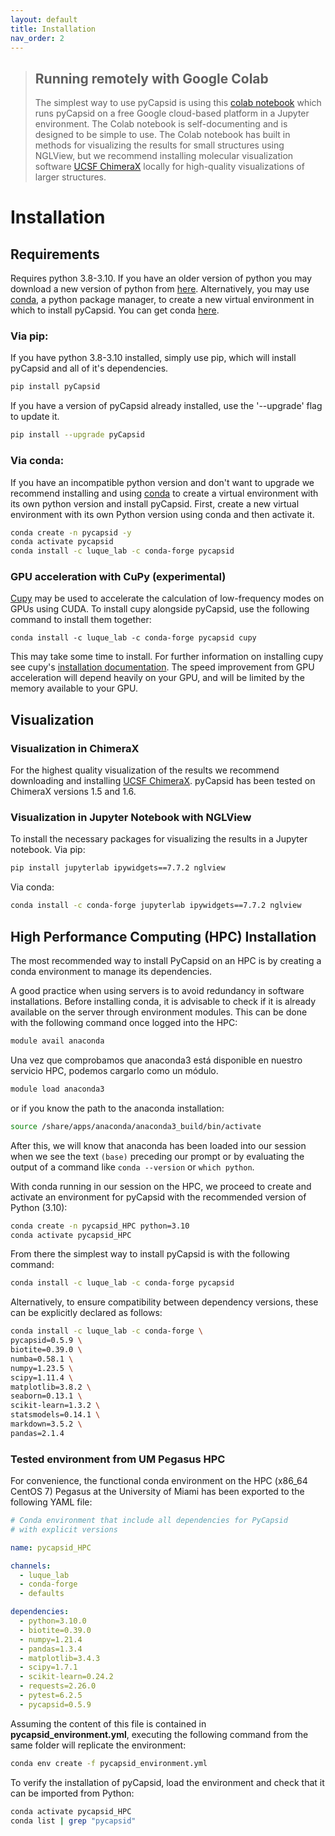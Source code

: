 ```yaml
---
layout: default
title: Installation
nav_order: 2
---
```


> ## Running remotely with Google Colab
> The simplest way to use pyCapsid is using this [colab notebook](https://colab.research.google.com/github/luquelab/pyCapsid/blob/main/notebooks/pyCapsid_colab_notebook.ipynb)
which runs pyCapsid on a free Google cloud-based platform in a Jupyter environment. The Colab notebook is self-documenting 
and is designed to be simple to use. The Colab notebook has built in methods for visualizing the results for small 
structures using NGLView, but we recommend installing molecular visualization software 
[UCSF ChimeraX](#visualization-in-chimerax) locally for high-quality visualizations of larger structures.

# Installation

## Requirements
Requires python 3.8-3.10. If you have an older version of python you may download a new version of python from [here](https://www.python.org/downloads/). Alternatively, you may use [conda](https://docs.conda.io/projects/conda/en/stable/), a python package manager, to create a new virtual environment in which to install pyCapsid. You can get conda [here](https://docs.conda.io/en/latest/miniconda.html).

### Via pip:
If you have python 3.8-3.10 installed, simply use pip, which will install pyCapsid and all of it's dependencies.
```bash
pip install pyCapsid
```
If you have a version of pyCapsid already installed, use the '--upgrade' flag to update it.
```bash
pip install --upgrade pyCapsid
```

### Via conda:
If you have an incompatible python version and don't want to upgrade we recommend installing and using [conda](https://docs.conda.io/en/latest/miniconda.html) to create a virtual environment with its own python version and install pyCapsid. First, create a new virtual environment 
with its own Python version using conda and then activate it.
```bash
conda create -n pycapsid -y
conda activate pycapsid
conda install -c luque_lab -c conda-forge pycapsid
```

### GPU acceleration with CuPy (experimental)
[Cupy](https://cupy.dev/) may be used to accelerate the calculation of low-frequency modes on GPUs using CUDA. To install
cupy alongside pyCapsid, use the following command to install them together:
```
conda install -c luque_lab -c conda-forge pycapsid cupy
```
This may take some time to install. For further information on installing cupy see cupy's [installation documentation](https://docs.cupy.dev/en/stable/install.html).
The speed improvement from GPU acceleration will depend heavily on your GPU, and will be limited by the memory available 
to your GPU.

## Visualization

### Visualization in ChimeraX

For the highest quality visualization of the results we recommend downloading and installing [UCSF ChimeraX](https://www.cgl.ucsf.edu/chimerax/download.html). pyCapsid has been tested on ChimeraX versions 1.5 and 1.6.

### Visualization in Jupyter Notebook with NGLView
To install the necessary packages for visualizing the results in a Jupyter notebook. Via pip:
```bash
pip install jupyterlab ipywidgets==7.7.2 nglview
```

Via conda:
```bash
conda install -c conda-forge jupyterlab ipywidgets==7.7.2 nglview
```


## High Performance Computing (HPC) Installation

The most recommended way to install PyCapsid on an HPC is by creating a conda environment to manage its dependencies.

A good practice when using servers is to avoid redundancy in software installations. Before installing conda, it is advisable to check if it is already available on the server through environment modules. This can be done with the following command once logged into the HPC:

```bash
module avail anaconda
```

Una vez que comprobamos que anaconda3 está disponible en nuestro servicio HPC, podemos cargarlo como un módulo.

```bash
module load anaconda3
```
or if you know the path to the anaconda installation:

```bash
source /share/apps/anaconda/anaconda3_build/bin/activate
```
After this, we will know that anaconda has been loaded into our session when we see the text `(base)` preceding our prompt or by evaluating the output of a command like `conda --version` or `which python`.

With conda running in our session on the HPC, we proceed to create and activate an environment for pyCapsid with the recommended version of Python (3.10):

```bash
conda create -n pycapsid_HPC python=3.10
conda activate pycapsid_HPC
```
From there the simplest way to install pyCapsid is with the following command:

```bash
conda install -c luque_lab -c conda-forge pycapsid
```
Alternatively, to ensure compatibility between dependency versions, these can be explicitly declared as follows:

```bash
conda install -c luque_lab -c conda-forge \
pycapsid=0.5.9 \
biotite=0.39.0 \
numba=0.58.1 \
numpy=1.23.5 \
scipy=1.11.4 \
matplotlib=3.8.2 \
seaborn=0.13.1 \
scikit-learn=1.3.2 \
statsmodels=0.14.1 \
markdown=3.5.2 \
pandas=2.1.4
```
### Tested environment from UM Pegasus HPC

For convenience, the functional conda environment on the HPC (x86_64 CentOS 7) Pegasus at the University of Miami has been exported to the following YAML file:

```yaml
# Conda environment that include all dependencies for PyCapsid
# with explicit versions

name: pycapsid_HPC

channels:
  - luque_lab
  - conda-forge
  - defaults

dependencies:
  - python=3.10.0
  - biotite=0.39.0
  - numpy=1.21.4
  - pandas=1.3.4
  - matplotlib=3.4.3
  - scipy=1.7.1
  - scikit-learn=0.24.2
  - requests=2.26.0
  - pytest=6.2.5 
  - pycapsid=0.5.9

```

Assuming the content of this file is contained in **pycapsid_environment.yml**, executing the following command from the same folder will replicate the environment:

```bash
conda env create -f pycapsid_environment.yml
```
To verify the installation of pyCapsid, load the environment and check that it can be imported from Python:

```bash
conda activate pycapsid_HPC
conda list | grep "pycapsid"
```
